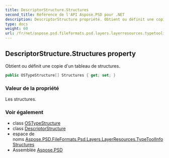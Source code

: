 ```yaml
---
title: DescriptorStructure.Structures
second_title: Référence de l'API Aspose.PSD pour .NET
description: DescriptorStructure propriété. Obtient ou définit une copie dun tableau de structures.
type: docs
weight: 60
url: /fr/net/aspose.psd.fileformats.psd.layers.layerresources.typetoolinfostructures/descriptorstructure/structures/
---
```

## DescriptorStructure.Structures property

Obtient ou définit une copie d'un tableau de structures.

```csharp
public OSTypeStructure[] Structures { get; set; }
```

### Valeur de la propriété

Les structures.

### Voir également

* class [OSTypeStructure](../../../aspose.psd.fileformats.psd.layers.layerresources/ostypestructure/)
* class [DescriptorStructure](../)
* espace de noms [Aspose.PSD.FileFormats.Psd.Layers.LayerResources.TypeToolInfoStructures](../../descriptorstructure/)
* Assemblée [Aspose.PSD](../../../)


